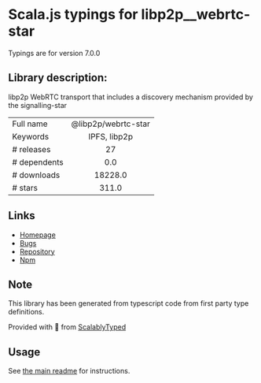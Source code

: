 
# Scala.js typings for libp2p__webrtc-star

Typings are for version 7.0.0

## Library description:
libp2p WebRTC transport that includes a discovery mechanism provided by the signalling-star

|                    |                 |
| ------------------ | :-------------: |
| Full name          | @libp2p/webrtc-star |
| Keywords           | IPFS, libp2p |
| # releases         | 27 |
| # dependents       | 0.0 |
| # downloads        | 18228.0 |
| # stars            | 311.0 |

## Links
- [Homepage](https://github.com/libp2p/js-libp2p-webrtc-star/tree/master/packages/webrtc-star-transport#readme)
- [Bugs](https://github.com/libp2p/js-libp2p-webrtc-star/issues)
- [Repository](https://github.com/libp2p/js-libp2p-webrtc-star)
- [Npm](https://www.npmjs.com/package/%40libp2p%2Fwebrtc-star)
    


## Note
This library has been generated from typescript code from first party type definitions.

Provided with :purple_heart: from [ScalablyTyped](https://github.com/oyvindberg/ScalablyTyped)

## Usage
See [the main readme](../../readme.md) for instructions.


